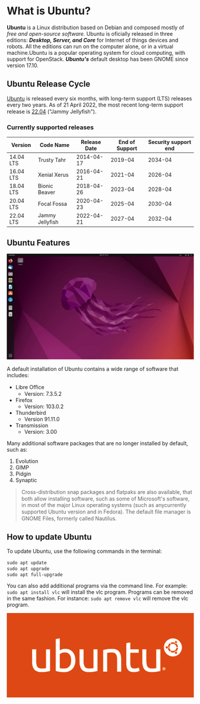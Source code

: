 # What is Ubuntu?

**Ubuntu** is a Linux distribution based on Debian and composed mostly of *free and open-source software.*
Ubuntu is oficially released in three editions: ***Desktop, Server, and Core*** for Internet of things devices and
robots. All the editions can run on the computer alone, or in a virtual machine.Ubuntu is a popular
operating system for cloud computing, with support for OpenStack. ***Ubuntu's*** default desktop has been
GNOME since version 17.10.

## Ubuntu Release Cycle

[Ubuntu](https://ubuntu.com/) is released every six months, with long-term support (LTS) releases every two years. As of 21 April
2022, the most recent long-term support release is [22.04](https://ubuntu.com/download/desktop) ("Jammy Jellyﬁsh").


### Currently supported releases

| Version     | Code Name      | Release Date | End of Support | Security support end |
| ----------- | -------------- | ------------ | -------------- | -------------------- |
| 14.04 LTS   | Trusty Tahr    | 2014-04-17   | 2019-04        | 2034-04              |
| 16.04 LTS   | Xenial Xerus   | 2016-04-21   | 2021-04        | 2026-04              |
| 18.04 LTS   | Bionic Beaver  | 2018-04-26   | 2023-04        | 2028-04              |
| 20.04 LTS   | Focal Fossa    | 2020-04-23   | 2025-04        | 2030-04              |
| 22.04 LTS | Jammy Jellyﬁsh | 2022-04-21   | 2027-04        | 2032-04              |

## Ubuntu Features

![Ubuntu Desktop](ubuntu-desktop.png)

A default installation of Ubuntu contains a wide range of software that includes:
* Libre Oﬃce
  * Version: 7.3.5.2
* Firefox
  * Version: 103.0.2
* Thunderbird
  * Version 91.11.0
* Transmission
  * Version: 3.00

Many additional software packages that are no longer installed by default, such as:
1. Evolution
2. GIMP
3. Pidgin
4. Synaptic


> Cross-distribution snap packages and ﬂatpaks are also available, that both allow installing software, such as some of Microsoft's software, in most of the major Linux operating systems (such as anycurrently supported Ubuntu version and in Fedora). The default ﬁle manager is GNOME Files, formerly called Nautilus.

## How to update Ubuntu

To update Ubuntu, use the following commands in the terminal:
```
sudo apt update
sudo apt upgrade
sudo apt full-upgrade
```
You can also add additional programs via the command line. For example: `sudo apt install vlc` will
install the vlc program. Programs can be removed in the same fashion. For instance: `sudo apt remove
vlc`  will remove the vlc program.

![ubuntu-logo](ubuntu-logo.png)

